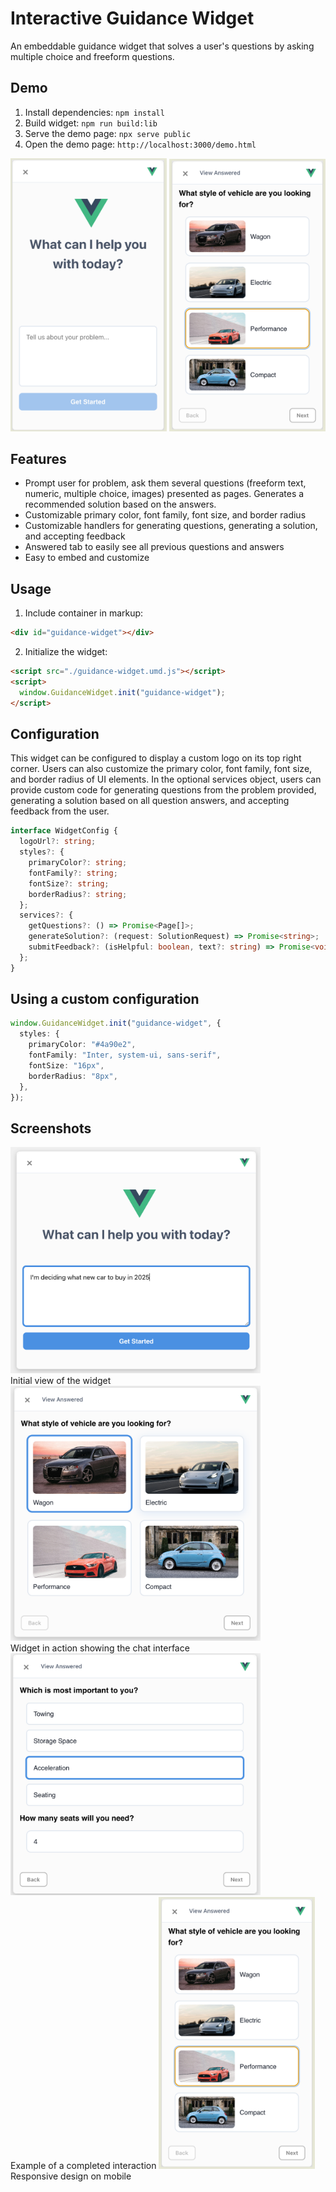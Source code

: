 # Interactive Guidance Widget

An embeddable guidance widget that solves a user's questions by asking multiple choice and freeform questions.

## Demo

1. Install dependencies: `npm install`
2. Build widget: `npm run build:lib`
3. Serve the demo page: `npx serve public`
4. Open the demo page: `http://localhost:3000/demo.html`

<img src="public/images/demo/mobile1.png" alt="Mobile view" width="250">
<img src="public/images/demo/mobile2.png" alt="Mobile view" width="250">

## Features

- Prompt user for problem, ask them several questions (freeform text, numeric, multiple choice, images) presented as pages. Generates a recommended solution based on the answers.
- Customizable primary color, font family, font size, and border radius
- Customizable handlers for generating questions, generating a solution, and accepting feedback
- Answered tab to easily see all previous questions and answers
- Easy to embed and customize

## Usage

1. Include container in markup:

```html
<div id="guidance-widget"></div>
```

2. Initialize the widget:

```html
<script src="./guidance-widget.umd.js"></script>
<script>
  window.GuidanceWidget.init("guidance-widget");
</script>
```

## Configuration

This widget can be configured to display a custom logo on its top right corner.
Users can also customize the primary color, font family, font size, and border radius of UI elements. In the optional services object, users can provide custom code for generating questions from the problem provided, generating a solution based on all question answers, and accepting feedback from the user.

```ts
interface WidgetConfig {
  logoUrl?: string;
  styles?: {
    primaryColor?: string;
    fontFamily?: string;
    fontSize?: string;
    borderRadius?: string;
  };
  services?: {
    getQuestions?: () => Promise<Page[]>;
    generateSolution?: (request: SolutionRequest) => Promise<string>;
    submitFeedback?: (isHelpful: boolean, text?: string) => Promise<void>;
  };
}
```

## Using a custom configuration

```ts
window.GuidanceWidget.init("guidance-widget", {
  styles: {
    primaryColor: "#4a90e2",
    fontFamily: "Inter, system-ui, sans-serif",
    fontSize: "16px",
    borderRadius: "8px",
  },
});
```

## Screenshots

<img src="public/images/demo/demo1.png" alt="Initial view of the widget" width="400">
<br>Initial view of the widget

<img src="public/images/demo/demo2.png" alt="Widget in action" width="400">
<br>Widget in action showing the chat interface

<img src="public/images/demo/demo3.png" alt="Completed interaction" width="400">
<br>Example of a completed interaction

<img src="public/images/demo/mobile2.png" alt="Mobile view" width="250">
<br>Responsive design on mobile
